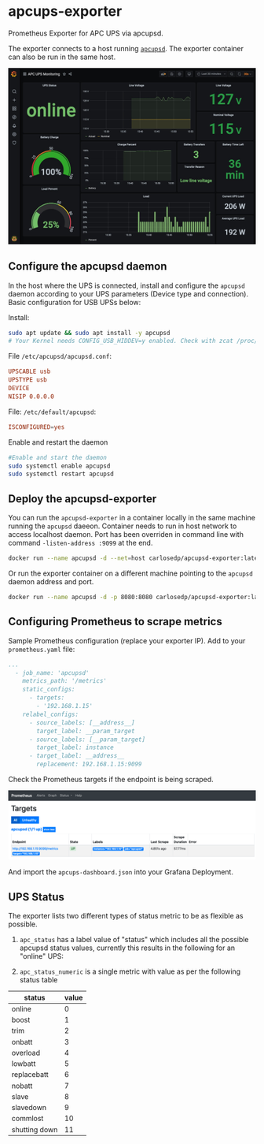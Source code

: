 # apcups-exporter

Prometheus Exporter for APC UPS via apcupsd.

The exporter connects to a host running [`apcupsd`](http://www.apcupsd.org/). The exporter container can also be run in the same host.

![Dashboard](img/ups-dashboard.jpeg)

## Configure the apcupsd daemon

In the host where the UPS is connected, install and configure the `apcupsd` daemon according to your UPS parameters (Device type and connection). Basic configuration for USB UPSs below:

Install:

```sh
sudo apt update && sudo apt install -y apcupsd
# Your Kernel needs CONFIG_USB_HIDDEV=y enabled. Check with zcat /proc/config.gz|grep HIDDEV
```

File `/etc/apcupsd/apcupsd.conf`:

```conf
UPSCABLE usb
UPSTYPE usb
DEVICE
NISIP 0.0.0.0
```

File: `/etc/default/apcupsd`:

```conf
ISCONFIGURED=yes
```

Enable and restart the daemon

```sh
#Enable and start the daemon
sudo systemctl enable apcupsd
sudo systemctl restart apcupsd
```

## Deploy the apcupsd-exporter

You can run the `apcupsd-exporter` in a container locally in the same machine running the `apcupsd` daeeon. Container needs to run in host network to access localhost daemon. Port has been overriden in command line with command `-listen-address :9099` at the end.

```sh
docker run --name apcupsd -d --net=host carlosedp/apcupsd-exporter:latest -listen-address :9099
```

Or run the exporter container on a different machine pointing to the `apcupsd` daemon address and port.

```sh
docker run --name apcupsd -d -p 8080:8080 carlosedp/apcupsd-exporter:latest -ups-address "192.168.1.10:3551" -listen-address :9099
```

## Configuring Prometheus to scrape metrics

Sample Prometheus configuration (replace your exporter IP). Add to your `prometheus.yaml` file:

```yaml
...
  - job_name: 'apcupsd'
    metrics_path: '/metrics'
    static_configs:
      - targets:
        - '192.168.1.15'
    relabel_configs:
      - source_labels: [__address__]
        target_label: __param_target
      - source_labels: [__param_target]
        target_label: instance
      - target_label: __address__
        replacement: 192.168.1.15:9099
```

Check the Prometheus targets if the endpoint is being scraped.

![Prometheus Target](img/Prom-ups.png)

And import the `apcups-dashboard.json` into your Grafana Deployment.


## UPS Status

The exporter lists two different types of status metric to be as flexible as possible.

1. `apc_status` has a label value of "status" which includes all the possible apcupsd status values, currently this results in the following for an "online" UPS:


2. `apc_status_numeric` is a single metric with value as per the following status table

| status        | value |
| ------------- | ----- |
| online        | 0     |
| boost         | 1     |
| trim          | 2     |
| onbatt        | 3     |
| overload      | 4     |
| lowbatt       | 5     |
| replacebatt   | 6     |
| nobatt        | 7     |
| slave         | 8     |
| slavedown     | 9     |
| commlost      | 10    |
| shutting down | 11    |
